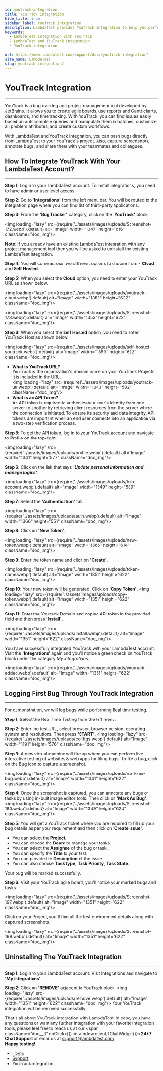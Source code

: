 ```yaml
---
id: youtrack-integration
title: YouTrack Integration
hide_title: true
sidebar_label: YouTrack Integration
description: LambdaTest provides YouTrack integration to help you perform one-click bug logging from the LambdaTest to your YouTrack dashboard right away.
keywords:
  - LambdaTest integration with YouTrack 
  - LambdaTest and YouTrack integration 
  - YouTrack integration
  
url: https://www.lambdatest.com/support/docs/youtrack-integration/
site_name: LambdaTest
slug: youtrack-integration/
---
```


<script type="application/ld+json"
      dangerouslySetInnerHTML={{ __html: JSON.stringify({
       "@context": "https://schema.org",
        "@type": "BreadcrumbList",
        "itemListElement": [{
          "@type": "ListItem",
          "position": 1,
          "name": "LambdaTest",
          "item": "https://www.lambdatest.com"
        },{
          "@type": "ListItem",
          "position": 2,
          "name": "Support",
          "item": "https://www.lambdatest.com/support/docs/"
        },{
          "@type": "ListItem",
          "position": 3,
          "name": "YouTrack Integration",
          "item": "https://www.lambdatest.com/support/docs/youtrack-integration/"
        }]
      })
    }}
></script>

# YouTrack Integration
* * *

YouTrack is a bug tracking and project management tool developed by JetBrains. It allows you to create agile boards, use reports and Gantt charts, dashboards, and time tracking. With YouTrack, you can find issues easily based on autocomplete queries and manipulate them in batches, customize all problem attributes, and create custom workflows.

With LambdaTest and YouTrack integration, you can push bugs directly from LambdaTest to your YouTrack's project. Also, capture screenshots, annotate bugs, and share them with your teammates and colleagues.

## How To Integrate YouTrack With Your LambdaTest Account?

* * *

**Step 1**: Login to your LambdaTest account. To install integrations, you need to have admin or user level access.

**Step 2**: Go to **'Integrations'** from the left menu bar. You will be routed to the integration page where you can find list of third-party applications.

**Step 3**: From the **'Bug Tracker'** category, click on the **'YouTrack'** block.

<img loading="lazy" src={require('../assets/images/uploads/Screenshot-172.webp').default} alt="Image" width="1347" height="616"  className="doc_img"/>

>
**Note:** If you already have an existing LambdaTest integration with any project management tool then you will be asked to uninstall the existing LambdaTest integration.


**Step 4**: You will come across two different options to choose from - **Cloud** and **Self Hosted**.

**Step 5:** When you select the **Cloud** option, you need to enter your YouTrack URL as shown below.

<img loading="lazy" src={require('../assets/images/uploads/youtrack-cloud.webp').default} alt="Image" width="1353" height="622"  className="doc_img"/>

<img loading="lazy" src={require('../assets/images/uploads/Screenshot-173.webp').default} alt="Image" width="1353" height="622"  className="doc_img"/>

**Step 6:** When you select the **Self Hosted** option, you need to enter YouTrack Host as shown below.

<img loading="lazy" src={require('../assets/images/uploads/self-hosted-youtrack.webp').default} alt="Image" width="1353" height="622"  className="doc_img"/>

>
*   **What is YouTrack URL?**<br />
YouTrack is the organization's domain name on your YouTrack Projects. It is included in the URL.<br />
<img loading="lazy" src={require('../assets/images/uploads/youtrack-url.webp').default} alt="Image" width="1343" height="592"  className="doc_img"/>
*   **What is an API Token?**<br/>
An API token is required to authenticate a user's identity from one server to another by retrieving client resources from the server where the connection is initiated. To ensure its security and data integrity, API tokens are important when an end user connects into an application via a two-step verification process.

**Step 5**: To get the API token, log in to your YouTrack account and navigate to Profile on the top-right.

<img loading="lazy" src={require('../assets/images/uploads/profile.webp').default} alt="Image" width="1341" height="577"  className="doc_img"/>

**Step 6**: Click on the link that says _**'Update personal information and manage logins'**_.

<img loading="lazy" src={require('../assets/images/uploads/hub-account.webp').default} alt="Image" width="1349" height="589"  className="doc_img"/>

**Step 7**: Select the **'Authentication'** tab.

<img loading="lazy" src={require('../assets/images/uploads/auth.webp').default} alt="Image" width="1366" height="551"  className="doc_img"/>

**Step 8**: Click on **'New Token'**.

<img loading="lazy" src={require('../assets/images/uploads/new-token.webp').default} alt="Image" width="1366" height="614"  className="doc_img"/>

**Step 9**: Enter the token name and click on **'Create'**.

<img loading="lazy" src={require('../assets/images/uploads/token-name.webp').default} alt="Image" width="1351" height="622"  className="doc_img"/>

**Step 10**: Your new token will be generated. Click on **'Copy Token'**. <img loading="lazy" src={require('../assets/images/uploads/copy-token.webp').default} alt="Image" width="1351" height="622" className="doc_img"/>

**Step 11**: Enter the Youtrack Domain and copied API token in the provided field and then press **'Install'**.

<img loading="lazy" src={require('../assets/images/uploads/install.webp').default} alt="Image" width="1351" height="622" className="doc_img"/>

You have successfully integrated YouTrack with your LambdaTest account. Visit the **'Integrations'** again and you'll notice a green check on YouTrack block under the category _My Integrations_.

<img loading="lazy" src={require('../assets/images/uploads/youtrack-added.webp').default} alt="Image" width="1351" height="622" className="doc_img"/>

## Logging First Bug Through YouTrack Integration

* * *

For demonstration, we will log bugs while performing Real time testing.

**Step 1**: Select the Real Time Testing from the left menu.

**Step 2**: Enter the test URL, select browser, browser version, operating system and resolutions. Then press **'START'**. <img loading="lazy" src={require('../assets/images/uploads/configs.webp').default} alt="Image" width="1191" height="576" className="doc_img"/>

**Step 3**: A new virtual machine will fire up where you can perform live interactive testing of websites & web apps for filing bugs. To file a bug, click on the Bug icon to capture a screenshot.

<img loading="lazy" src={require('../assets/images/uploads/mark-as-bug.webp').default} alt="Image" width="1341" height="622" className="doc_img"/>

**Step 4**: Once the screenshot is captured, you can annotate any bugs or tasks by using in-built image editor tools. Then click on **'Mark As Bug'**. <img loading="lazy" src={require('../assets/images/uploads/Screenshot-185.webp').default} alt="Image" width="1349" height="624" className="doc_img"/>

**Step 5**: You will get a YouTrack ticket where you are required to fill up your bug details as per your requirement and then click on **'Create Issue'**.

>
*   You can select the **Project**.
*   You can choose the **Board** to manage your tasks.
*   You can select the **Assignee** of the bug or task.
*   You can specify the **Title** to your test.
*   You can provide the **Description** of the issue.
*   You can also choose **Task type**, **Task Priority**, **Task State**.


Your bug will be marked successfully.

**Step 6**: Visit your YouTrack agile board, you'll notice your marked bugs and tasks.

<img loading="lazy" src={require('../assets/images/uploads/Screenshot-197.webp').default} alt="Image" width="1351" height="622" className="doc_img"/>

Click on your Project, you'll find all the test environment details along with captured screenshots.

<img loading="lazy" src={require('../assets/images/uploads/Screenshot-198.webp').default} alt="Image" width="1351" height="622" className="doc_img"/>

## Uninstalling The YouTrack Integration

* * *

**Step 1**: Login to your LambdaTest account. Visit Integrations and navigate to **'My Integrations'**.

**Step 2**: Click on **'REMOVE'** adjacent to YouTrack block. <img loading="lazy" src={require('../assets/images/uploads/remove.webp').default} alt="Image"  width="1351" height="622" className="doc_img"/> Your YouTrack integration will be removed successfully.

>
That's all about YouTrack integration with LambdaTest. In case, you have any questions or want any further integration with your favorite integration tools, please feel free to reach us at our <span className="doc__lt" onClick={() => window.openLTChatWidget()}>**24*7 Chat Support**</span> or email us at [support@lambdatest.com](mailto:support@lambdatest.com). <br />
 **Happy testing!**

<nav aria-label="breadcrumbs">
  <ul className="breadcrumbs">
    <li className="breadcrumbs__item">
      <a className="breadcrumbs__link" href="https://www.lambdatest.com">
        Home
      </a>
    </li>
    <li className="breadcrumbs__item">
      <a className="breadcrumbs__link" target="_self" href="https://www.lambdatest.com/support/docs/">
        Support
      </a>
    </li>
    <li className="breadcrumbs__item breadcrumbs__item--active">
      <span className="breadcrumbs__link">
        YouTrack integration
      </span>
    </li>
  </ul>
</nav>